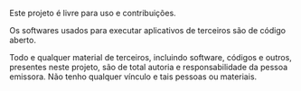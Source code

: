 Este projeto é livre para uso e contribuições.

Os softwares usados para executar aplicativos de terceiros são de código aberto.

Todo e qualquer material de terceiros, incluindo software, códigos e outros,
presentes neste projeto, são de total autoria e responsabilidade da pessoa
emissora. Não tenho qualquer vínculo e tais pessoas ou materiais.
